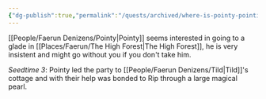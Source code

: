 ```yaml
---
{"dg-publish":true,"permalink":"/quests/archived/where-is-pointy-pointing/","tags":["Quest","Faerun"]}
---
```


[[People/Faerun Denizens/Pointy\|Pointy]] seems interested in going to a glade in [[Places/Faerun/The High Forest\|The High Forest]], he is very insistent and might go without you if you don't take him.  

*Seedtime 3*: Pointy led the party to [[People/Faerun Denizens/Tild\|Tild]]'s cottage and with their help was bonded to Rip through a large magical pearl.  